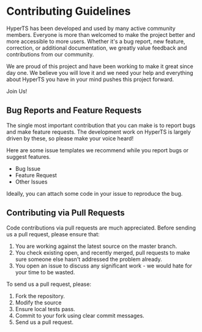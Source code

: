# Contributing Guidelines
HyperTS has been developed and used by many active community members. Everyone is more than welcomed  to make the project better and more accessible to more users. Whether it's a bug report, new feature, correction, or additional documentation, we greatly value feedback and contributions from our community.

We are proud of this project and have been working to make it great since day one. We believe you will love it and we need your help and everything about HyperTS you have in your mind pushes this project forward.

Join Us!

## Bug Reports and Feature Requests
The single most important contribution that you can make is to report bugs and make feature requests. The development work on HyperTS is largely driven by these, so please make your voice heard!

Here are some issue templates we recommend  while you report bugs or suggest features.
 - Bug Issue
 - Feature Request
 - Other Issues

Ideally, you can attach some code in your issue to reproduce the bug.


## Contributing via Pull Requests
Code contributions via pull requests are much appreciated. Before sending us a pull request, please ensure that:

 1. You are working against the latest source on the master branch.
 2. You check existing open, and recently merged, pull requests to make
   sure someone else hasn't addressed the problem already.
 3. You open an issue to discuss any significant work - we would hate for
   your time to be wasted.

To send us a pull request, please:

 1. Fork the repository.
 2. Modify the source 
 3. Ensure local tests pass.
 4. Commit to your fork using clear commit messages.
 5. Send us a pull request.
